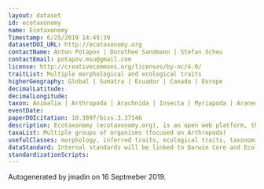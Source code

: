 ```yaml
---
layout: dataset
id: ecotaxonomy
name: Ecotaxonomy
Timestamp: 6/25/2019 14:45:39
datasetDOI_URL: http://ecotaxonomy.org
contactName: Anton Potapov | Dorothee Sandmann | Stefan Scheu
contactEmail: potapov.msu@gmail.com
license: http://creativecommons.org/licenses/by-nc/4.0/
traitList: Multiple morphological and ecological traits 
higherGeography: Global | Sumatra | Ecuador | Canada | Europe
decimalLatitude: 
decimalLongitude: 
taxon: Animalia | Arthropoda | Arachnida | Insecta | Myriapoda | Araneae | Collembola | Oribatida | Mesostigmata | Formicidae
eventDate: 
paperDOIcitation: 10.3897/biss.3.37146
description: Ecotaxonomy (ecotaxonomy.org), is an open web platform, that allows traits, taxa, individuals and samples to be linked within research projects. Any morphological or ecological traits can be customized inside the system and attached either to taxa, individuals, or environmental samples. The system is flexible to include any group of organisms. The taxonomic system of Ecotaxonomy is based on the Global Biodiversity Information Facility (gbif.org), but may be complemented by morphospecies, pictures, literature and other parameters. As public output, the system provides interactive identification keys and web catalogs of traits and taxa.
taxaList: Multiple groups of organisms (focused on Arthropoda)
usefulClasses: morphology, inferred traits, ecological traits, taxonomic traits, individual traits
dataStandard: Internal standards will be linked to Darwin Core and Ecological Trait-Data Standard via API interface
standardizationScripts: 
---
```


Autogenerated by jmadin on 16 Septmeber 2019.
